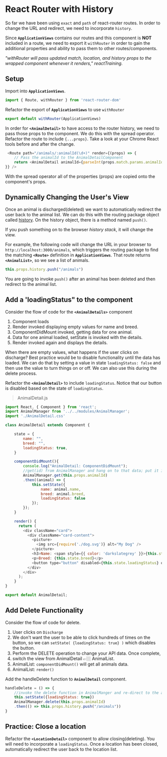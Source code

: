# React Router with History
So far we have been using `exact` and `path` of react-router routes. In order to change the URL and redirect, we need to incorporate `history`.

Since **`ApplicationViews`** contains our routes and this component is **NOT** included in a route, we need to export it `withRouter` in order to gain the additional properties and ability to pass them to other routes/components.

*"withRouter will pass updated match, location, and history props to the wrapped component whenever it renders," reactTraining.*

## Setup

Import into **`ApplicationViews`**.

```js
import { Route, withRouter } from 'react-router-dom'
```

Refactor the export of **`ApplicationViews`** to use `withRouter`

```js
export default withRouter(ApplicationViews)
```

In order for **`<AnimalDetail>`** to have access to the router history, we need to pass those props to the component. We do this with the spread operator. Refactor the route to include `{...props}`. Take a look at your Chrome React tools before and after the change.

```js
 <Route path="/animals/:animalId(\d+)" render={(props) => {
    // Pass the animalId to the AnimalDetailComponent
    return <AnimalDetail animalId={parseInt(props.match.params.animalId)} {...props}/>
}} />
```
With the spread operator all of the properties (props) are copied onto the component's props.

## Dynamically Changing the User's View

Once an animal is discharged(deleted) we want to automatically redirect the user back to the animal list. We can do this with the routing package object called [history](https://github.com/ReactTraining/react-router/blob/master/packages/react-router/docs/api/history.md). On the history object, there is a method named `push()`.

If you push something on to the browser _history stack_, it will change the view.

For example, the following code will change the URL in your browser to `http://localhost:3000/animals`, which triggers the routing package to find the matching **`<Route>`** definition in **`ApplicationViews`**. That route returns **`<AnimalList>`**, so we see a list of animals.

```js
this.props.history.push("/animals")
```

You are going to invoke `push()` after an animal has been deleted and then redirect to the animal list.


## Add a 'loadingStatus" to the component
Consider the flow of code for the **`<AnimalDetails>`** component

1. Component loads
1. Render invoked displaying empty values for name and breed.
1. ComponentDidMount invoked, getting data for one animal.
1. Data for one animal loaded, setState is invoked with the details.
1. Render invoked again and displays the details.

When there are empty values, what happens if the user clicks on discharge? Best practice would be to disable functionality until the data has loaded. We can do that by setting a value in state `loadingStatus: false` and then use the value to turn things on or off. We can also use this during the delete process.

Refactor the **`<AnimalDetail>`** to include `loadingStatus`. Notice that our button is disabled based on the state of `loadingStatus`.

> AnimalDetail.js


```js
import React, { Component } from 'react';
import AnimalManager from '../../modules/AnimalManager';
import './AnimalDetail.css'

class AnimalDetail extends Component {

    state = {
        name: "",
        breed: "",
        loadingStatus: true,
    }

    componentDidMount(){
        console.log("AnimalDetail: ComponentDidMount");
        //get(id) from AnimalManager and hang on to that data; put it into state
        AnimalManager.get(this.props.animalId)
        .then((animal) => {
            this.setState({
                name: animal.name,
                breed: animal.breed,
                loadingStatus: false
            });
        });
    }

    render() {
      return (
        <div className="card">
          <div className="card-content">
            <picture>
              <img src={require('./dog.svg')} alt="My Dog" />
            </picture>
            <h3>Name: <span style={{ color: 'darkslategrey' }}>{this.state.name}</span></h3>
            <p>Breed: {this.state.breed}</p>
            <button type="button" disabled={this.state.loadingStatus} onClick={this.handleDelete}>Discharge</button>
          </div>
        </div>
      );
    }
}

export default AnimalDetail;

```

## Add Delete Functionality
Consider the flow of code for delete.
1. User clicks on `Discharge`
1. We don't want the user to be able to click hundreds of times on the button, so we can `setState( {loadingStatus: true} )` which disables the button.
1. Perform the DELETE operation to change your API data. Once complete,
1. switch the view from AnimalDetail 👉🏼 AnimalList.
1. AnimalList: `componentDidMount()` will get all animals data.
1. AnimalList: `render()`

Add the handleDelete function to **`AnimalDetail`** component.

```js
handleDelete = () => {
    //invoke the delete function in AnimalManger and re-direct to the animal list.
    this.setState({loadingStatus: true})
    AnimalManager.delete(this.props.animalId)
    .then(() => this.props.history.push("/animals"))
}

```

## Practice: Close a location
Refactor the **`<LocationDetail>`** component to allow closing(deleting). You will need to incorporate a `loadingStatus`. Once a location has been closed, automatically redirect the user back to the location list.


